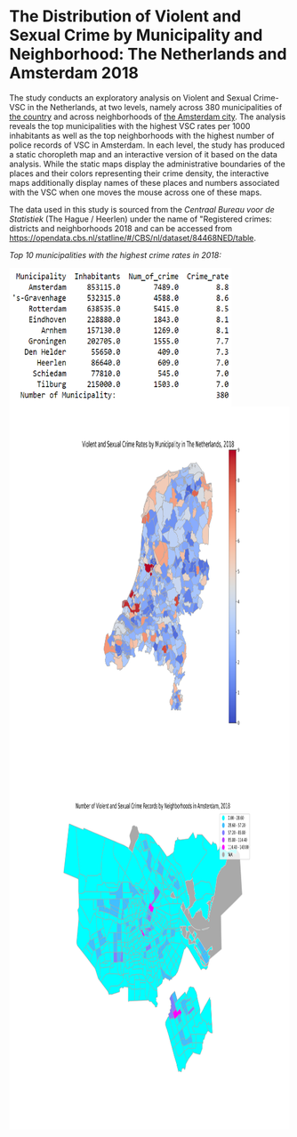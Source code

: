 # The Distribution of Violent and Sexual Crime by Municipality and Neighborhood: The Netherlands and Amsterdam 2018

The study conducts an exploratory analysis on Violent and Sexual Crime-VSC in the Netherlands, at two levels, namely across 380 municipalities of [the country](https://github.com/muratko357/Netherlands-Crime-Analysis/blob/main/NL_Crime_rates_by_municipality.ipynb) and across neighborhoods of [the Amsterdam city](https://github.com/muratko357/Netherlands-Crime-Analysis/blob/main/Crime_by_neighborhood_Amsterdam.ipynb). The analysis reveals the top municipalities with the highest VSC rates per 1000 inhabitants as well as the top neighborhoods with the highest number of police records of VSC in Amsterdam. In each level, the study has produced a static choropleth map and an interactive version of it based on the data analysis. While the static maps display the administrative boundaries of the places and their colors representing their crime density, the interactive maps additionally display names of these places and numbers associated with the VSC when one moves the mouse across one of these maps.

The data used in this study is sourced from the *Centraal Bureau voor de Statistiek* (The Hague / Heerlen) under the name of "Registered crimes: districts and neighborhoods 2018 and can be accessed from https://opendata.cbs.nl/statline/#/CBS/nl/dataset/84468NED/table.  

*Top 10 municipalities with the highest crime rates in 2018:*

<img align="center" width="400" height="250" src="/Images/table for crime rate by municipality.png">

<img align="left" width="800" height="650" src="/Images/NL_crime_rates.png"> 

<img align="center" width="750" height="650" src="/Images/Amsterdam_crime_map.png">
